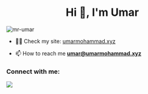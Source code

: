 <h1 align="center">Hi 👋, I'm Umar</h1>
<p align="left"> <img src="https://komarev.com/ghpvc/?username=mr-umar&label=Profile%20views&color=0e75b6&style=flat" alt="mr-umar" /> </p>

- 👨‍💻 Check my site: [umarmohammad.xyz](https://umarmohammad.xyz/)

- 📫 How to reach me **umar@umarmohammad.xyz**

<h3 align="left">Connect with me:</h3>
<p align="left">
</p>

![](https://quotes-github-readme.vercel.app/api?type=horizontal&theme=radical)



